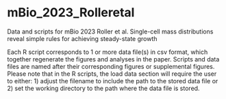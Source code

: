 # mBio_2023_Rolleretal
Data and scripts for mBio 2023 Roller et al. Single-cell mass distributions reveal simple rules for achieving steady-state growth

Each R script corresponds to 1 or more data file(s) in csv format, which together regenerate the figures and analyses in the paper. Scripts and data files are named after their corresponding figures or supplemental figures. Please note that in the R scripts, the load data section will require the user to either: 1) adjust the filename to include the path to the stored data file or 2) set the working directory to the path where the data file is stored.
